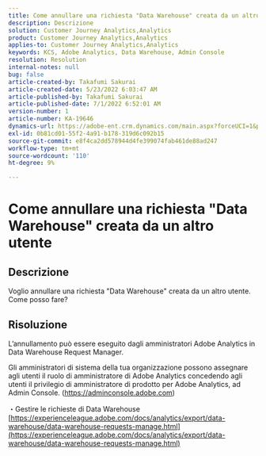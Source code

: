 ```yaml
---
title: Come annullare una richiesta "Data Warehouse" creata da un altro utente
description: Descrizione
solution: Customer Journey Analytics,Analytics
product: Customer Journey Analytics,Analytics
applies-to: Customer Journey Analytics,Analytics
keywords: KCS, Adobe Analytics, Data Warehouse, Admin Console
resolution: Resolution
internal-notes: null
bug: false
article-created-by: Takafumi Sakurai
article-created-date: 5/23/2022 6:03:47 AM
article-published-by: Takafumi Sakurai
article-published-date: 7/1/2022 6:52:01 AM
version-number: 1
article-number: KA-19646
dynamics-url: https://adobe-ent.crm.dynamics.com/main.aspx?forceUCI=1&pagetype=entityrecord&etn=knowledgearticle&id=37436d18-5eda-ec11-a7b6-0022480b01c6
exl-id: 0b81cd01-55f2-4a91-b178-319d6c092b15
source-git-commit: e8f4ca2dd578944d4fe399074fab461de88ad247
workflow-type: tm+mt
source-wordcount: '110'
ht-degree: 9%

---
```


# Come annullare una richiesta &quot;Data Warehouse&quot; creata da un altro utente

## Descrizione

Voglio annullare una richiesta &quot;Data Warehouse&quot; creata da un altro utente. Come posso fare?

## Risoluzione


L’annullamento può essere eseguito dagli amministratori Adobe Analytics in Data Warehouse Request Manager.

Gli amministratori di sistema della tua organizzazione possono assegnare agli utenti il ruolo di amministratore di Adobe Analytics concedendo agli utenti il privilegio di amministratore di prodotto per Adobe Analytics, ad Admin Console. (https://adminconsole.adobe.com)

・Gestire le richieste di Data Warehouse
[https://experienceleague.adobe.com/docs/analytics/export/data-warehouse/data-warehouse-requests-manage.html](https://experienceleague.adobe.com/docs/analytics/export/data-warehouse/data-warehouse-requests-manage.html)
